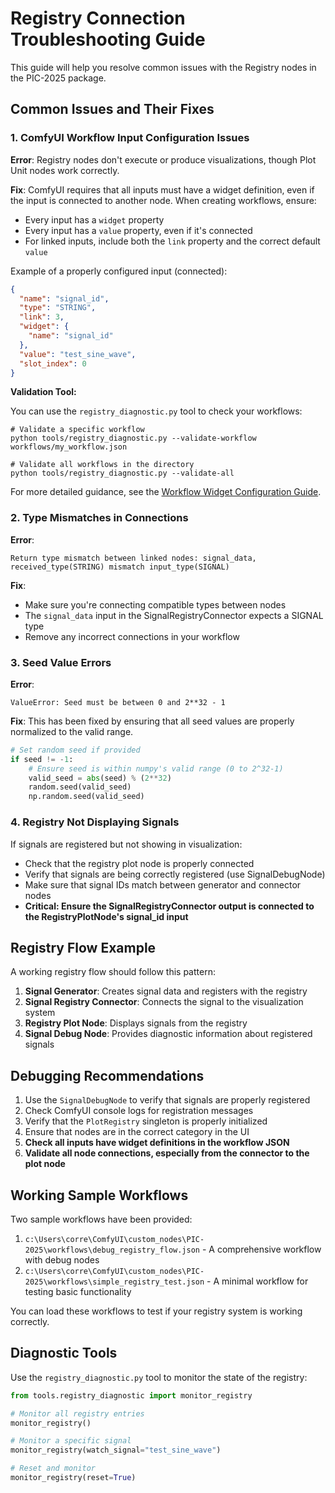 # Registry Connection Troubleshooting Guide

This guide will help you resolve common issues with the Registry nodes in the PIC-2025 package.

## Common Issues and Their Fixes

### 1. ComfyUI Workflow Input Configuration Issues

**Error**: 
Registry nodes don't execute or produce visualizations, though Plot Unit nodes work correctly.

**Fix**:
ComfyUI requires that all inputs must have a widget definition, even if the input is connected to another node. When creating workflows, ensure:

- Every input has a `widget` property
- Every input has a `value` property, even if it's connected 
- For linked inputs, include both the `link` property and the correct default `value`

Example of a properly configured input (connected):
```json
{
  "name": "signal_id",
  "type": "STRING",
  "link": 3,
  "widget": {
    "name": "signal_id"
  },
  "value": "test_sine_wave",
  "slot_index": 0
}
```

**Validation Tool:**

You can use the `registry_diagnostic.py` tool to check your workflows:

```
# Validate a specific workflow
python tools/registry_diagnostic.py --validate-workflow workflows/my_workflow.json

# Validate all workflows in the directory
python tools/registry_diagnostic.py --validate-all
```

For more detailed guidance, see the [Workflow Widget Configuration Guide](workflow_widget_guide.md).

### 2. Type Mismatches in Connections

**Error**: 
```
Return type mismatch between linked nodes: signal_data, received_type(STRING) mismatch input_type(SIGNAL)
```

**Fix**:
- Make sure you're connecting compatible types between nodes
- The `signal_data` input in the SignalRegistryConnector expects a SIGNAL type
- Remove any incorrect connections in your workflow

### 3. Seed Value Errors

**Error**:
```
ValueError: Seed must be between 0 and 2**32 - 1
```

**Fix**:
This has been fixed by ensuring that all seed values are properly normalized to the valid range.

```python
# Set random seed if provided
if seed != -1:
    # Ensure seed is within numpy's valid range (0 to 2^32-1)
    valid_seed = abs(seed) % (2**32)
    random.seed(valid_seed)
    np.random.seed(valid_seed)
```

### 4. Registry Not Displaying Signals

If signals are registered but not showing in visualization:

- Check that the registry plot node is properly connected
- Verify that signals are being correctly registered (use SignalDebugNode)
- Make sure that signal IDs match between generator and connector nodes
- **Critical: Ensure the SignalRegistryConnector output is connected to the RegistryPlotNode's signal_id input**

## Registry Flow Example

A working registry flow should follow this pattern:

1. **Signal Generator**: Creates signal data and registers with the registry
2. **Signal Registry Connector**: Connects the signal to the visualization system
3. **Registry Plot Node**: Displays signals from the registry
4. **Signal Debug Node**: Provides diagnostic information about registered signals

## Debugging Recommendations

1. Use the `SignalDebugNode` to verify that signals are properly registered
2. Check ComfyUI console logs for registration messages
3. Verify that the `PlotRegistry` singleton is properly initialized
4. Ensure that nodes are in the correct category in the UI 
5. **Check all inputs have widget definitions in the workflow JSON**
6. **Validate all node connections, especially from the connector to the plot node**

## Working Sample Workflows

Two sample workflows have been provided:

1. `c:\Users\corre\ComfyUI\custom_nodes\PIC-2025\workflows\debug_registry_flow.json` - A comprehensive workflow with debug nodes
2. `c:\Users\corre\ComfyUI\custom_nodes\PIC-2025\workflows\simple_registry_test.json` - A minimal workflow for testing basic functionality

You can load these workflows to test if your registry system is working correctly.

## Diagnostic Tools

Use the `registry_diagnostic.py` tool to monitor the state of the registry:

```python
from tools.registry_diagnostic import monitor_registry

# Monitor all registry entries
monitor_registry()

# Monitor a specific signal
monitor_registry(watch_signal="test_sine_wave")

# Reset and monitor
monitor_registry(reset=True)
```
